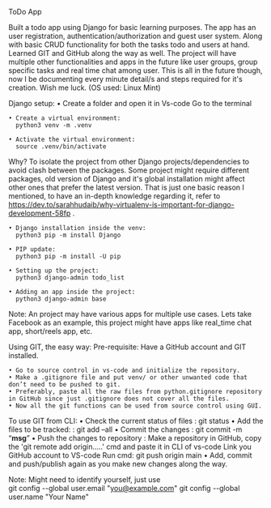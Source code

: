 ToDo App 

Built a todo app using Django for basic learning purposes. 
The app has an user registration, authentication/authorization and guest user system.
Along with basic CRUD functionality for both the tasks todo and users at hand.
Learned GIT and GitHub along the way as well.
The project will have multiple other functionalities and apps in the future like user groups, group specific tasks and real time chat among user.
This is all in the future though, now I be documenting every minute detail/s and steps required for it's creation. Wish me luck.
(OS used: Linux Mint)


Django setup:
    • Create a folder and open it in Vs-code
      Go to the terminal 
      
    • Create a virtual environment:
      python3 venv -m .venv
      
    • Activate the virtual environment:
      source .venv/bin/activate


Why? To isolate the project from other Django projects/dependencies to avoid clash between the packages. Some project might require different packages, old version of Django
and it's global installation might affect other ones that prefer the latest version. That is just one basic reason I mentioned, to have an 
in-depth knowledge regarding it, refer to https://dev.to/sarahhudaib/why-virtualenv-is-important-for-django-development-58fp .


    • Django installation inside the venv:
      python3 pip -m install Django
      
    • PIP update:
      python3 pip -m install -U pip
      
    • Setting up the project:
      python3 django-admin todo_list
      
    • Adding an app inside the project:
      python3 django-admin base

Note: An project may have various apps for multiple use cases. Lets take Facebook as an example, this project might have apps like real_time chat app, short/reels app, etc.



Using GIT, the easy way:
Pre-requisite: Have a GitHub account and GIT installed.

    • Go to source control in vs-code and initialize the repository.
    • Make a .gitignore file and put venv/ or other unwanted code that don’t need to be pushed to git.
    • Preferably, paste all the raw files from python.gitignore repository in GitHub since just .gitignore does not cover all the files.
    • Now all the git functions can be used from source control using GUI.

To use GIT from CLI:
    • Check the current status of files     :  	git status
    • Add the files to be tracked:          :   git add –all
    • Commit the changes                    :  	git commit -m “__msg__”
    • Push the changes to repository        :  	Make a repository in GitHub, copy the 'git remote add origin.....' cmd and paste it in CLI of vs-code
                                                Link you GitHub account to VS-code 
                                                Run cmd:  git push origin main
    • Add, commit and push/publish again as you make new changes along the way.

Note: Might need to identify yourself, just use   
git config --global user.email "you@example.com"
git config --global user.name "Your Name"
